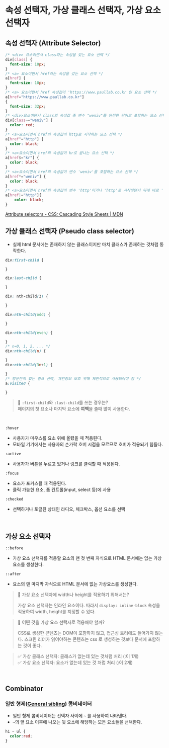 # 속성 선택자, 가상 클래스 선택자, 가상 요소 선택자

## 속성 선택자 (Attribute Selector)

```CSS
/* <div> 요소이면서 class라는 속성을 갖는 요소 선택 */
div[class] {
  font-size: 10px;
}
/* <a> 요소이면서 href라는 속성을 갖는 요소 선택 */
a[href] {
  font-size: 10px;
}
/* <a> 요소이면서 href 속성값이 'https://www.paullab.co.kr 인 요소 선택 */
a[href="https://www.paullab.co.kr"]
{
  font-size: 32px;
}
/* <div>요소이면서 class의 속성값 중 변수 "weniv"를 완전한 단어로 포함하는 요소 선택 */
div[class~="weniv"] {
  color: red;
}
/* <a>요소이면서 href의 속성값이 http로 시작하는 요소 선택 */
a[href^="http"] {
  color: black;
}
/* <a>요소이면서 href의 속성값이 kr로 끝나는 요소 선택 */
a[href$="kr"] {
  color: black;
}
/* <a>요소이면서 href의 속성값이 변수 'weniv'를 포함하는 요소 선택 */
a[href*="weniv"] {
  color: black;
}
/* <a>요소이면서 href의 속성값이 변수 'http'이거나 'http'로 시작하면서 뒤에 바로 '-'(하이픈)이 있는 요소 선택 */
a[href|="http"]{
    color: black;
}
```

[Attribute selectors - CSS: Cascading Style Sheets | MDN](https://developer.mozilla.org/en-US/docs/Web/CSS/Attribute_selectors)

## 가상 클래스 선택자 (Pseudo class selector)

- 실제 html 문서에는 존재하지 않는 클래스이지만 마치 클래스가 존재하는 것처럼 동작한다.

```CSS
div:first-child {

}

div:last-child {

}

div: nth-child(3) {

}

div:nth-child(odd) {

}

div:nth-child(even) {

}
/* n=0, 1, 2, ... */
div:nth-child(n) {

}
div:nth-child(3n+1) {

}
/* 방문한적 있는 링크 선택, 개인정보 보호 위해 제한적으로 사용되어야 함 */
a:visited {

}
```

> 📓 `:first-child`와 `:last-child`를 쓰는 경우는?  
> 페이지의 첫 요소나 마지막 요소에 **여백**을 줄때 많이 사용한다.

<br>

`:hover`

- 사용자가 마우스를 요소 위에 올렸을 때 적용된다.
- 모바일 기기에서는 사용자의 손가락 호버 시점을 모르므로 호버가 적용되기 힘들다.

`:active`

- 사용자가 버튼을 누르고 있거나 링크를 클릭할 때 적용된다.

`:focus`

- 요소가 포커스될 때 적용된다.
- 클릭 가능한 요소, 폼 컨트롤(input, select 등)에 사용

`:checked`

- 선택하거나 토글된 상태인 라디오, 체크박스, 옵션 요소를 선택

<br>

## 가상 요소 선택자

`::before`

- 가상 요소 선택자를 적용할 요소의 맨 첫 번째 자식으로 HTML 문서에는 없는 가상요소를 생성한다.

`::after`

- 요소의 맨 마지막 자식으로 HTML 문서에 없는 가상요소를 생성한다.

> 📓 가상 요소 선택자에 width나 height를 적용하기 위해서는?
>
> 가상 요소 선택자는 인라인 요소이다. 따라서 `display: inline-block` 속성을 적용하여 width, height를 지정할 수 있다.

> 📓 어떤 것을 가상 요소 선택자로 적용해야 할까?
>
> CSS로 생성한 콘텐츠는 DOM이 포함하지 않고, 접근성 트리에도 들어가지 않는다. 스크린 리더가 읽어야하는 콘텐츠는 css 로 생성하는 것보다 문서에 포함하는 것이 좋다.

> ✅ 가상 클래스 선택자: 클래스가 없는데 있는 것처럼 처리 (:이 1개)  
> ✅ 가상 요소 선택자: 요소가 없는데 있는 것 처럼 처리 (:이 2개)

<br>

## Combinator

### **일반 형제([General sibling](https://developer.mozilla.org/en-US/docs/Learn/CSS/Building_blocks/Selectors/Combinators#general_sibling_combinator))** 콤비네이터

- 일반 형제 콤비네이터는 선택자 사이에 `~` 를 사용하여 나타낸다.
- `~`의 앞 요소 이후에 나오는 뒷 요소에 해당하는 모든 요소들을 선택한다.

```CSS
h1 ~ ul {
  color:red;
}
```
